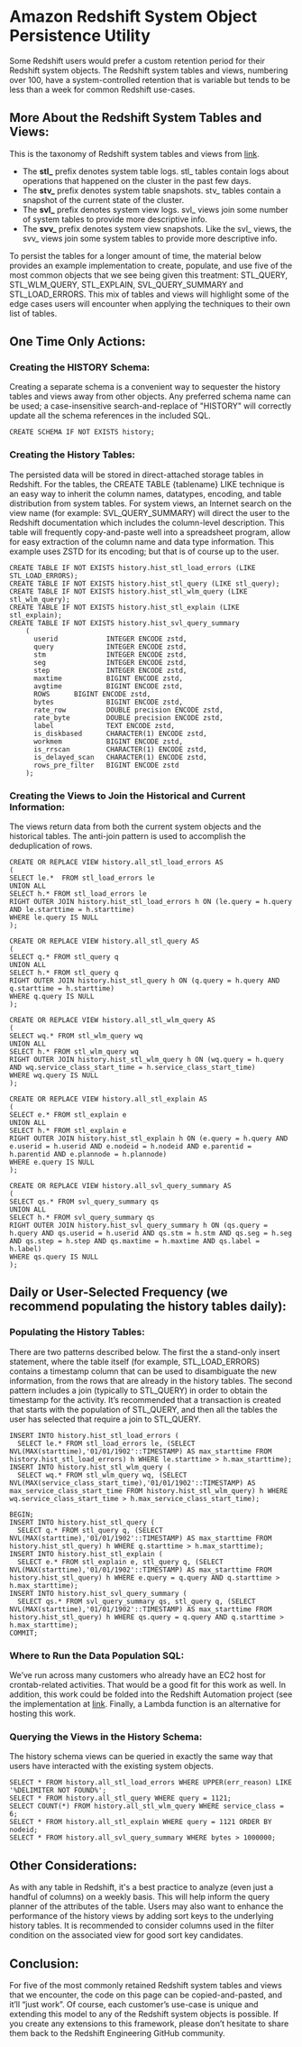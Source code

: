 
# Amazon Redshift System Object Persistence Utility
Some Redshift users would prefer a custom retention period for their Redshift system objects. The Redshift system tables and views, numbering over 100, have a system-controlled retention that is variable but tends to be less than a week for common Redshift use-cases.

## More About the Redshift System Tables and Views:

This is the taxonomy of Redshift system tables and views from [link](https://docs.aws.amazon.com/redshift/latest/dg/c_types-of-system-tables-and-views.html).

* The **stl_** prefix denotes system table logs. stl_ tables contain logs about operations that happened on the cluster in the past few days.
* The **stv_** prefix denotes system table snapshots. stv_ tables contain a snapshot of the current state of the cluster.
* The **svl_** prefix denotes system view logs. svl_ views join some number of system tables to provide more descriptive info.
* The **svv_** prefix denotes system view snapshots. Like the svl_ views, the svv_ views join some system tables to provide more descriptive info.

To persist the tables for a longer amount of time, the material below provides an example implementation to create, populate, and use five of the most common objects that we see being given this treatment: STL_QUERY, STL_WLM_QUERY, STL_EXPLAIN, SVL_QUERY_SUMMARY and STL_LOAD_ERRORS. This mix of tables and views will highlight some of the edge cases users will encounter when applying the techniques to their own list of tables.

## One Time Only Actions: ##

### Creating the HISTORY Schema: ###

Creating a separate schema is a convenient way to sequester the history tables and views away from other objects. Any preferred schema name can be used; a case-insensitive search-and-replace of "HISTORY" will correctly update all the schema references in the included SQL.

```
CREATE SCHEMA IF NOT EXISTS history;
```

### Creating the History Tables: ###

The persisted data will be stored in direct-attached storage tables in Redshift. For the tables, the CREATE TABLE {tablename} LIKE technique is an easy way to inherit the column names, datatypes, encoding, and table distribution from system tables. For system views, an Internet search on the view name (for example: SVL_QUERY_SUMMARY) will direct the user to the Redshift documentation which includes the column-level description. This table will frequently copy-and-paste well into a spreadsheet program, allow for easy extraction of the column name and data type information. This example uses ZSTD for its encoding; but that is of course up to the user.

```
CREATE TABLE IF NOT EXISTS history.hist_stl_load_errors (LIKE STL_LOAD_ERRORS);
CREATE TABLE IF NOT EXISTS history.hist_stl_query (LIKE stl_query);
CREATE TABLE IF NOT EXISTS history.hist_stl_wlm_query (LIKE stl_wlm_query);
CREATE TABLE IF NOT EXISTS history.hist_stl_explain (LIKE stl_explain);
CREATE TABLE IF NOT EXISTS history.hist_svl_query_summary
    (
      userid            INTEGER ENCODE zstd, 
      query             INTEGER ENCODE zstd,
      stm               INTEGER ENCODE zstd,
      seg               INTEGER ENCODE zstd,
      step              INTEGER ENCODE zstd,
      maxtime           BIGINT ENCODE zstd,
      avgtime           BIGINT ENCODE zstd,
      ROWS 		BIGINT ENCODE zstd,
      bytes             BIGINT ENCODE zstd,
      rate_row       	DOUBLE precision ENCODE zstd,
      rate_byte      	DOUBLE precision ENCODE zstd,
      label             TEXT ENCODE zstd,
      is_diskbased    	CHARACTER(1) ENCODE zstd,
      workmem           BIGINT ENCODE zstd,
      is_rrscan         CHARACTER(1) ENCODE zstd,
      is_delayed_scan   CHARACTER(1) ENCODE zstd,
      rows_pre_filter   BIGINT ENCODE zstd
    );
```


### Creating the Views to Join the Historical and Current Information: ###

The views return data from both the current system objects and the historical tables. The anti-join pattern is used to accomplish the deduplication of rows.

```
CREATE OR REPLACE VIEW history.all_stl_load_errors AS
(
SELECT le.*  FROM stl_load_errors le
UNION ALL
SELECT h.* FROM stl_load_errors le
RIGHT OUTER JOIN history.hist_stl_load_errors h ON (le.query = h.query AND le.starttime = h.starttime)
WHERE le.query IS NULL
);
 
CREATE OR REPLACE VIEW history.all_stl_query AS
(
SELECT q.* FROM stl_query q
UNION ALL
SELECT h.* FROM stl_query q
RIGHT OUTER JOIN history.hist_stl_query h ON (q.query = h.query AND q.starttime = h.starttime)
WHERE q.query IS NULL
);
 
CREATE OR REPLACE VIEW history.all_stl_wlm_query AS
(
SELECT wq.* FROM stl_wlm_query wq
UNION ALL
SELECT h.* FROM stl_wlm_query wq
RIGHT OUTER JOIN history.hist_stl_wlm_query h ON (wq.query = h.query AND wq.service_class_start_time = h.service_class_start_time)
WHERE wq.query IS NULL
);
 
CREATE OR REPLACE VIEW history.all_stl_explain AS
(
SELECT e.* FROM stl_explain e
UNION ALL
SELECT h.* FROM stl_explain e
RIGHT OUTER JOIN history.hist_stl_explain h ON (e.query = h.query AND e.userid = h.userid AND e.nodeid = h.nodeid AND e.parentid = h.parentid AND e.plannode = h.plannode)
WHERE e.query IS NULL
);
 
CREATE OR REPLACE VIEW history.all_svl_query_summary AS
(
SELECT qs.* FROM svl_query_summary qs
UNION ALL
SELECT h.* FROM svl_query_summary qs
RIGHT OUTER JOIN history.hist_svl_query_summary h ON (qs.query = h.query AND qs.userid = h.userid AND qs.stm = h.stm AND qs.seg = h.seg AND qs.step = h.step AND qs.maxtime = h.maxtime AND qs.label = h.label)
WHERE qs.query IS NULL
);
```

## Daily or User-Selected Frequency (we recommend populating the history tables daily): ##

### Populating the History Tables: ###

There are two patterns described below. The first the a stand-only insert statement, where the table itself (for example, STL_LOAD_ERRORS) contains a timestamp column that can be used to disambiguate the new information, from the rows that are already in the history tables. The second pattern includes a join (typically to STL_QUERY) in order to obtain the timestamp for the activity. It’s recommended that a transaction is created that starts with the population of STL_QUERY, and then all the tables the user has selected that require a join to STL_QUERY.

```
INSERT INTO history.hist_stl_load_errors (
  SELECT le.* FROM stl_load_errors le, (SELECT NVL(MAX(starttime),'01/01/1902'::TIMESTAMP) AS max_starttime FROM history.hist_stl_load_errors) h WHERE le.starttime > h.max_starttime);
INSERT INTO history.hist_stl_wlm_query (
  SELECT wq.* FROM stl_wlm_query wq, (SELECT NVL(MAX(service_class_start_time),'01/01/1902'::TIMESTAMP) AS max_service_class_start_time FROM history.hist_stl_wlm_query) h WHERE wq.service_class_start_time > h.max_service_class_start_time);
 
BEGIN; 
INSERT INTO history.hist_stl_query (
  SELECT q.* FROM stl_query q, (SELECT NVL(MAX(starttime),'01/01/1902'::TIMESTAMP) AS max_starttime FROM history.hist_stl_query) h WHERE q.starttime > h.max_starttime);
INSERT INTO history.hist_stl_explain (
  SELECT e.* FROM stl_explain e, stl_query q, (SELECT NVL(MAX(starttime),'01/01/1902'::TIMESTAMP) AS max_starttime FROM history.hist_stl_query) h WHERE e.query = q.query AND q.starttime > h.max_starttime);
INSERT INTO history.hist_svl_query_summary (
  SELECT qs.* FROM svl_query_summary qs, stl_query q, (SELECT NVL(MAX(starttime),'01/01/1902'::TIMESTAMP) AS max_starttime FROM history.hist_stl_query) h WHERE qs.query = q.query AND q.starttime > h.max_starttime);
COMMIT;
```

### Where to Run the Data Population SQL: ###
We’ve run across many customers who already have an EC2 host for crontab-related activities. That would be a good fit for this work as well. In addition, this work could be folded into the Redshift Automation project (see the implementation at [link](https://github.com/awslabs/amazon-redshift-utils/tree/master/src/RedshiftAutomation). Finally, a Lambda function is an alternative for hosting this work.

### Querying the Views in the History Schema: ###
The history schema views can be queried in exactly the same way that users have interacted with the existing system objects.

```
SELECT * FROM history.all_stl_load_errors WHERE UPPER(err_reason) LIKE '%DELIMITER NOT FOUND%';
SELECT * FROM history.all_stl_query WHERE query = 1121;
SELECT COUNT(*) FROM history.all_stl_wlm_query WHERE service_class = 6;
SELECT * FROM history.all_stl_explain WHERE query = 1121 ORDER BY nodeid;
SELECT * FROM history.all_svl_query_summary WHERE bytes > 1000000;
```

## Other Considerations: ##
As with any table in Redshift, it's a best practice to analyze (even just a handful of columns) on a weekly basis. This will help inform the query planner of the attributes of the table. Users may also want to enhance the performance of the history views by adding sort keys to the underlying history tables. It is recommended to consider columns used in the filter condition on the associated view for good sort key candidates.

## Conclusion: ##
For five of the most commonly retained Redshift system tables and views that we encounter, the code on this page can be copied-and-pasted, and it’ll “just work”. Of course, each customer’s use-case is unique and extending this model to any of the Redshift system objects is possible. If you create any extensions to this framework, please don’t hesitate to share them back to the Redshift Engineering GitHub community.


